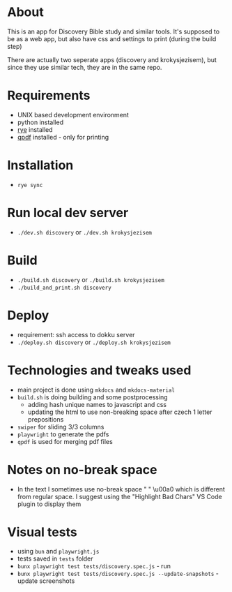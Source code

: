 # About
This is an app for Discovery Bible study and similar tools.
It's supposed to be as a web app, but also have css and settings to print (during the build step)

There are actually two seperate apps (discovery and krokysjezisem),
but since they use similar tech, they are in the same repo.

# Requirements
- UNIX based development environment
- python installed
- [rye](https://rye.astral.sh) installed
- [qpdf](https://github.com/qpdf/qpdf) installed - only for printing

# Installation
- `rye sync`

# Run local dev server
- `./dev.sh discovery` or `./dev.sh krokysjezisem`

# Build
- `./build.sh discovery` or `./build.sh krokysjezisem`
- `./build_and_print.sh discovery`

# Deploy
- requirement: ssh access to dokku server
- `./deploy.sh discovery` or `./deploy.sh krokysjezisem`

# Technologies and tweaks used
- main project is done using `mkdocs` and `mkdocs-material`
- `build.sh` is doing building and some postprocessing
  - adding hash unique names to javascript and css
  - updating the html to use non-breaking space after czech 1 letter prepositions
- `swiper` for sliding 3/3 columns
- `playwright` to generate the pdfs
- `qpdf` is used for merging pdf files

# Notes on no-break space
- In the text I sometimes use no-break space " " \u00a0 which is different
  from regular space. I suggest using the "Highlight Bad Chars" VS Code plugin
  to display them

# Visual tests
- using `bun` and `playwright.js`
- tests saved in `tests` folder
- `bunx playwright test tests/discovery.spec.js` - run
- `bunx playwright test tests/discovery.spec.js --update-snapshots` - update screenshots
